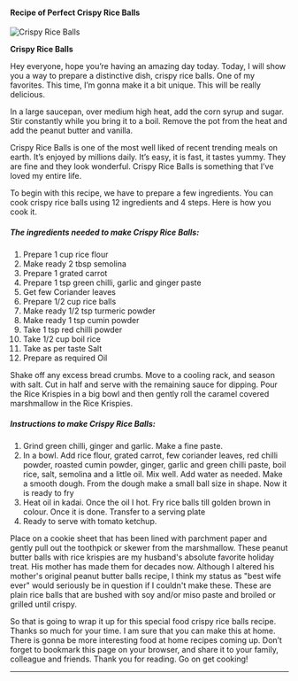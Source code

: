             

#### Recipe of Perfect Crispy Rice Balls

![Crispy Rice Balls](https://img-global.cpcdn.com/recipes/dee1b54434ab7b30/751x532cq70/crispy-rice-balls-recipe-main-photo.jpg)

**Crispy Rice Balls**

Hey everyone, hope you’re having an amazing day today. Today, I will show you a way to prepare a distinctive dish, crispy rice balls. One of my favorites. This time, I’m gonna make it a bit unique. This will be really delicious.

In a large saucepan, over medium high heat, add the corn syrup and sugar. Stir constantly while you bring it to a boil. Remove the pot from the heat and add the peanut butter and vanilla.

Crispy Rice Balls is one of the most well liked of recent trending meals on earth. It’s enjoyed by millions daily. It’s easy, it is fast, it tastes yummy. They are fine and they look wonderful. Crispy Rice Balls is something that I’ve loved my entire life.

To begin with this recipe, we have to prepare a few ingredients. You can cook crispy rice balls using 12 ingredients and 4 steps. Here is how you cook it.

##### The ingredients needed to make Crispy Rice Balls:

1.  Prepare 1 cup rice flour
2.  Make ready 2 tbsp semolina
3.  Prepare 1 grated carrot
4.  Prepare 1 tsp green chilli, garlic and ginger paste
5.  Get few Coriander leaves
6.  Prepare 1/2 cup rice balls
7.  Make ready 1/2 tsp turmeric powder
8.  Make ready 1 tsp cumin powder
9.  Take 1 tsp red chilli powder
10.  Take 1/2 cup boil rice
11.  Take as per taste Salt
12.  Prepare as required Oil

Shake off any excess bread crumbs. Move to a cooling rack, and season with salt. Cut in half and serve with the remaining sauce for dipping. Pour the Rice Krispies in a big bowl and then gently roll the caramel covered marshmallow in the Rice Krispies.

##### Instructions to make Crispy Rice Balls:

1.  Grind green chilli, ginger and garlic. Make a fine paste.
2.  In a bowl. Add rice flour, grated carrot, few coriander leaves, red chilli powder, roasted cumin powder, ginger, garlic and green chilli paste, boil rice, salt, semolina and a little oil. Mix well. Add water as needed. Make a smooth dough. From the dough make a small ball size in shape. Now it is ready to fry
3.  Heat oil in kadai. Once the oil I hot. Fry rice balls till golden brown in colour. Once it is done. Transfer to a serving plate
4.  Ready to serve with tomato ketchup.

Place on a cookie sheet that has been lined with parchment paper and gently pull out the toothpick or skewer from the marshmallow. These peanut butter balls with rice krispies are my husband's absolute favorite holiday treat. His mother has made them for decades now. Although I altered his mother's original peanut butter balls recipe, I think my status as "best wife ever" would seriously be in question if I couldn't make these. These are plain rice balls that are bushed with soy and/or miso paste and broiled or grilled until crispy.

So that is going to wrap it up for this special food crispy rice balls recipe. Thanks so much for your time. I am sure that you can make this at home. There is gonna be more interesting food at home recipes coming up. Don’t forget to bookmark this page on your browser, and share it to your family, colleague and friends. Thank you for reading. Go on get cooking!

* * *